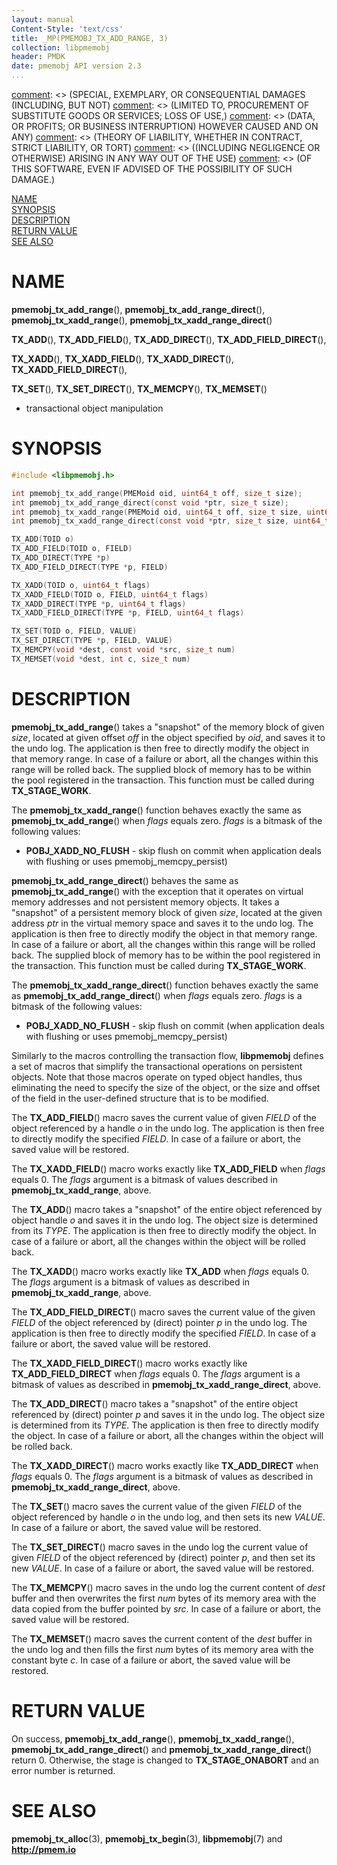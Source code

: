 ```yaml
---
layout: manual
Content-Style: 'text/css'
title: _MP(PMEMOBJ_TX_ADD_RANGE, 3)
collection: libpmemobj
header: PMDK
date: pmemobj API version 2.3
...
```


[comment]: <> (Copyright 2017, Intel Corporation)

[comment]: <> (Redistribution and use in source and binary forms, with or without)
[comment]: <> (modification, are permitted provided that the following conditions)
[comment]: <> (are met:)
[comment]: <> (    * Redistributions of source code must retain the above copyright)
[comment]: <> (      notice, this list of conditions and the following disclaimer.)
[comment]: <> (    * Redistributions in binary form must reproduce the above copyright)
[comment]: <> (      notice, this list of conditions and the following disclaimer in)
[comment]: <> (      the documentation and/or other materials provided with the)
[comment]: <> (      distribution.)
[comment]: <> (    * Neither the name of the copyright holder nor the names of its)
[comment]: <> (      contributors may be used to endorse or promote products derived)
[comment]: <> (      from this software without specific prior written permission.)

[comment]: <> (THIS SOFTWARE IS PROVIDED BY THE COPYRIGHT HOLDERS AND CONTRIBUTORS)
[comment]: <> ("AS IS" AND ANY EXPRESS OR IMPLIED WARRANTIES, INCLUDING, BUT NOT)
[comment]: <> (LIMITED TO, THE IMPLIED WARRANTIES OF MERCHANTABILITY AND FITNESS FOR)
[comment]: <> (A PARTICULAR PURPOSE ARE DISCLAIMED. IN NO EVENT SHALL THE COPYRIGHT)
[comment]: <> (OWNER OR CONTRIBUTORS BE LIABLE FOR ANY DIRECT, INDIRECT, INCIDENTAL,)
[comment]: <> (SPECIAL, EXEMPLARY, OR CONSEQUENTIAL DAMAGES (INCLUDING, BUT NOT)
[comment]: <> (LIMITED TO, PROCUREMENT OF SUBSTITUTE GOODS OR SERVICES; LOSS OF USE,)
[comment]: <> (DATA, OR PROFITS; OR BUSINESS INTERRUPTION) HOWEVER CAUSED AND ON ANY)
[comment]: <> (THEORY OF LIABILITY, WHETHER IN CONTRACT, STRICT LIABILITY, OR TORT)
[comment]: <> ((INCLUDING NEGLIGENCE OR OTHERWISE) ARISING IN ANY WAY OUT OF THE USE)
[comment]: <> (OF THIS SOFTWARE, EVEN IF ADVISED OF THE POSSIBILITY OF SUCH DAMAGE.)

[comment]: <> (pmemobj_tx_add_range.3 -- man page for transactional object manipulation)

[NAME](#name)<br />
[SYNOPSIS](#synopsis)<br />
[DESCRIPTION](#description)<br />
[RETURN VALUE](#return-value)<br />
[SEE ALSO](#see-also)<br />


# NAME #

**pmemobj_tx_add_range**(), **pmemobj_tx_add_range_direct**(),
**pmemobj_tx_xadd_range**(), **pmemobj_tx_xadd_range_direct**()

**TX_ADD**(), **TX_ADD_FIELD**(),
**TX_ADD_DIRECT**(), **TX_ADD_FIELD_DIRECT**(),

**TX_XADD**(), **TX_XADD_FIELD**(),
**TX_XADD_DIRECT**(), **TX_XADD_FIELD_DIRECT**(),

**TX_SET**(), **TX_SET_DIRECT**(),
**TX_MEMCPY**(), **TX_MEMSET**()
- transactional object manipulation


# SYNOPSIS #

```c
#include <libpmemobj.h>

int pmemobj_tx_add_range(PMEMoid oid, uint64_t off, size_t size);
int pmemobj_tx_add_range_direct(const void *ptr, size_t size);
int pmemobj_tx_xadd_range(PMEMoid oid, uint64_t off, size_t size, uint64_t flags);
int pmemobj_tx_xadd_range_direct(const void *ptr, size_t size, uint64_t flags);

TX_ADD(TOID o)
TX_ADD_FIELD(TOID o, FIELD)
TX_ADD_DIRECT(TYPE *p)
TX_ADD_FIELD_DIRECT(TYPE *p, FIELD)

TX_XADD(TOID o, uint64_t flags)
TX_XADD_FIELD(TOID o, FIELD, uint64_t flags)
TX_XADD_DIRECT(TYPE *p, uint64_t flags)
TX_XADD_FIELD_DIRECT(TYPE *p, FIELD, uint64_t flags)

TX_SET(TOID o, FIELD, VALUE)
TX_SET_DIRECT(TYPE *p, FIELD, VALUE)
TX_MEMCPY(void *dest, const void *src, size_t num)
TX_MEMSET(void *dest, int c, size_t num)
```


# DESCRIPTION #

**pmemobj_tx_add_range**() takes a "snapshot" of the memory block of given
*size*, located at given offset *off* in the object specified by *oid*, and
saves it to the undo log. The application is then free to directly modify the
object in that memory range. In case of a failure or abort, all the changes
within this range will be rolled back. The supplied block of memory has to be
within the pool registered in the transaction. This function must be called
during **TX_STAGE_WORK**.

The **pmemobj_tx_xadd_range**() function behaves exactly the same as
**pmemobj_tx_add_range**() when *flags* equals zero.
*flags* is a bitmask of the following values:

+ **POBJ_XADD_NO_FLUSH** - skip flush on commit
when application deals with flushing or uses pmemobj_memcpy_persist)

**pmemobj_tx_add_range_direct**() behaves the same as
**pmemobj_tx_add_range**() with the exception that it operates on virtual
memory addresses and not persistent memory objects. It takes a "snapshot" of
a persistent memory block of given *size*, located at the given address *ptr*
in the virtual memory space and saves it to the undo log. The application is
then free to directly modify the object in that memory range. In case of a
failure or abort, all the changes within this range will be rolled back.
The supplied block of memory has to be within the pool registered in the
transaction. This function must be called during **TX_STAGE_WORK**.

The **pmemobj_tx_xadd_range_direct**() function behaves exactly the same as
**pmemobj_tx_add_range_direct**() when *flags* equals zero. *flags* is a
bitmask of the following values:

+ **POBJ_XADD_NO_FLUSH** - skip flush on commit
(when application deals with flushing or uses pmemobj_memcpy_persist)

Similarly to the macros controlling the transaction flow, **libpmemobj**
defines a set of macros that simplify the transactional operations on
persistent objects. Note that those macros operate on typed object handles,
thus eliminating the need to specify the size of the object, or the size and
offset of the field in the user-defined structure that is to be modified.

The **TX_ADD_FIELD**() macro saves the current value of given *FIELD* of the
object referenced by a handle *o* in the undo log. The application is then free
to directly modify the specified *FIELD*. In case of a failure or abort, the
saved value will be restored.

The **TX_XADD_FIELD**() macro works exactly like **TX_ADD_FIELD** when *flags*
equals 0. The *flags* argument is a bitmask of values described in
**pmemobj_tx_xadd_range**, above.

The **TX_ADD**() macro takes a "snapshot" of the entire object referenced by
object handle *o* and saves it in the undo log. The object size is determined
from its *TYPE*. The application is then free to directly modify the object.
In case of a failure or abort, all the changes within the object will be
rolled back.

The **TX_XADD**() macro works exactly like **TX_ADD** when *flags* equals 0.
The *flags* argument is a bitmask of values as described in
**pmemobj_tx_xadd_range**, above.

The **TX_ADD_FIELD_DIRECT**() macro saves the current value of the given
*FIELD* of the object referenced by (direct) pointer *p* in the undo log.
The application is then free to directly modify the specified *FIELD*. In case
of a failure or abort, the saved value will be restored.

The **TX_XADD_FIELD_DIRECT**() macro works exactly like **TX_ADD_FIELD_DIRECT**
when *flags* equals 0. The *flags* argument is a bitmask of values as described
in **pmemobj_tx_xadd_range_direct**, above.

The **TX_ADD_DIRECT**() macro takes a "snapshot" of the entire object
referenced by (direct) pointer *p* and saves it in the undo log. The object
size is determined from its *TYPE*. The application is then free to directly
modify the object. In case of a failure or abort, all the changes within the
object will be rolled back.

The **TX_XADD_DIRECT**() macro works exactly like **TX_ADD_DIRECT** when
*flags* equals 0. The *flags* argument is a bitmask of values as described in
**pmemobj_tx_xadd_range_direct**, above.

The **TX_SET**() macro saves the current value of the given *FIELD* of the
object referenced by handle *o* in the undo log, and then sets its new *VALUE*.
In case of a failure or abort, the saved value will be restored.

The **TX_SET_DIRECT**() macro saves in the undo log the current value of given
*FIELD* of the object referenced by (direct) pointer *p*, and then set its new
*VALUE*. In case of a failure or abort, the saved value will be restored.

The **TX_MEMCPY**() macro saves in the undo log the current content of *dest*
buffer and then overwrites the first *num* bytes of its memory area with
the data copied from the buffer pointed by *src*. In case of a failure or abort,
the saved value will be restored.

The **TX_MEMSET**() macro saves the current content of the *dest* buffer in the
undo log and then fills the first *num* bytes of its memory area with the
constant byte *c*. In case of a failure or abort, the saved value will be
restored.


# RETURN VALUE #

On success, **pmemobj_tx_add_range**(), **pmemobj_tx_xadd_range**(),
**pmemobj_tx_add_range_direct**() and **pmemobj_tx_xadd_range_direct**()
return 0. Otherwise, the stage is changed to **TX_STAGE_ONABORT** and an error
number is returned.


# SEE ALSO #

**pmemobj_tx_alloc**(3), **pmemobj_tx_begin**(3),
**libpmemobj**(7) and **<http://pmem.io>**
